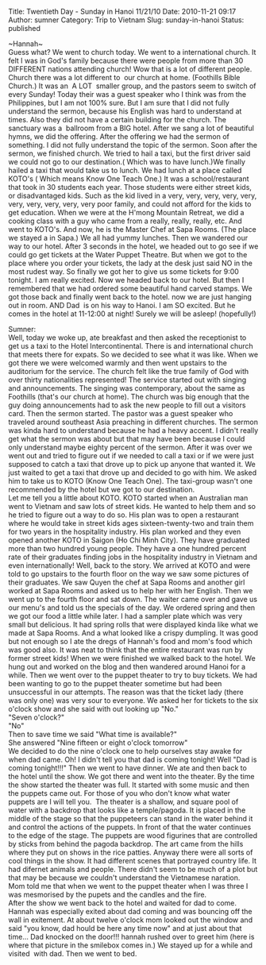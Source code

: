 Title: Twentieth Day - Sunday in Hanoi 11/21/10
Date: 2010-11-21 09:17
Author: sumner
Category: Trip to Vietnam
Slug: sunday-in-hanoi
Status: published

\~Hannah\~  
Guess what? We went to church today. We went to a international church.
It felt I was in God's family because there were people from more than
30 DIFFERENT nations attending church! Wow that is a lot of different
people. Church there was a lot different to  our church at home.
(Foothills Bible Church.) It was an  A LOT  smaller group, and the
pastors seem to switch of every Sunday! Today their was a guest speaker
who I think was from the Philippines, but I am not 100% sure. But I am
sure that I did not fully understand the sermon, because his English was
hard to understand at times. Also they did not have a certain building
for the church. The sanctuary was a  ballroom from a BIG hotel. After we
sang a lot of beautiful hymns, we did the offering. After the offering
we had the sermon of something. I did not fully understand the topic of
the sermon. Soon after the sermon, we finished church. We tried to hail
a taxi, but the first driver said we could not go to our destination.(
Which was to have lunch.)We finally hailed a taxi that would take us to
lunch. We had lunch at a place called KOTO's ( Which means Know One
Teach One.) It was a school/restaurant that took in 30 students each
year. Those students were either street kids, or disadvantaged kids.
Such as the kid lived in a very, very, very, very, very, very, very,
very, very, very poor family, and could not afford for the kids to get
education. When we were at the H'mong Mountain Retreat, we did a cooking
class with a guy who came from a really, really, really, etc. And went
to KOTO's. And now, he is the Master Chef at Sapa Rooms. (The place we
stayed a in Sapa.) We all had yummy lunches. Then we wandered our way to
our hotel. After 3 seconds in the hotel, we headed out to go see if we
could go get tickets at the Water Puppet Theatre. But when we got to the
place where you order your tickets, the lady at the desk just said NO in
the most rudest way. So finally we got her to give us some tickets for
9:00 tonight. I am really excited. Now we headed back to our hotel. But
then I remembered that we had ordered some beautiful hand carved stamps.
We got those back and finally went back to the hotel. now we are just
hanging out in room. AND Dad  is on his way to Hanoi. I am SO excited.
But he comes in the hotel at 11-12:00 at night! Surely we will be
asleep! (hopefully!)

Sumner:  
Well, today we woke up, ate breakfast and then asked the receptionist to
get us a taxi to the Hotel Intercontinental. There is and international
church that meets there for expats. So we decided to see what it was
like. When we got there we were welcomed warmly and then went upstairs
to the auditorium for the service. The church felt like the true family
of God with over thirty nationalities represented! The service started
out with singing and announcements. The singing was contemporary, about
the same as Foothills (that's our church at home). The church was big
enough that the guy doing announcements had to ask the new people to
fill out a visitors card. Then the sermon started. The pastor was a
guest speaker who traveled around southeast Asia preaching in different
churches. The sermon was kinda hard to understand because he had a heavy
accent. I didn't really get what the sermon was about but that may have
been because I could only understand maybe eighty percent of the sermon.
After it was over we went out and tried to figure out if we needed to
call a taxi or if we were just supposed to catch a taxi that drove up to
pick up anyone that wanted it. We just waited to get a taxi that drove
up and decided to go with him. We asked him to take us to KOTO (Know One
Teach One). The taxi-group wasn't one recommended by the hotel but we
got to our destination.  
Let me tell you a little about KOTO. KOTO started when an Australian man
went to Vietnam and saw lots of street kids. He wanted to help them and
so he tried to figure out a way to do so. His plan was to open a
restaurant where he would take in street kids ages sixteen-twenty-two
and train them for two years in the hospitality industry. His plan
worked and they even opened another KOTO in Saigon (Ho Chi Minh City).
They have graduated more than two hundred young people. They have a one
hundred percent rate of their graduates finding jobs in the hospitality
industry in Vietnam and even internationally! Well, back to the story.
We arrived at KOTO and were told to go upstairs to the fourth floor on
the way we saw some pictures of their graduates. We saw Quyen the chef
at Sapa Rooms and another girl worked at Sapa Rooms and asked us to help
her with her English. Then we went up to the fourth floor and sat down.
The waiter came over and gave us our menu's and told us the specials of
the day. We ordered spring and then we got our food a little while
later. I had a sampler plate which was very small but delicious. It had
spring rolls that were displayed kinda like what we made at Sapa Rooms.
And a what looked like a crispy dumpling. It was good but not enough so
I ate the dregs of Hannah's food and mom's food which was good also. It
was neat to think that the entire restaurant was run by former street
kids! When we were finished we walked back to the hotel. We hung out and
worked on the blog and then wandered around Hanoi for a while. Then we
went over to the puppet theater to try to buy tickets. We had been
wanting to go to the puppet theater sometime but had been unsuccessful
in our attempts. The reason was that the ticket lady (there was only
one) was very sour to everyone. We asked her for tickets to the six
o'clock show and she said with out looking up "No."  
"Seven o'clock?"  
"No"  
Then to save time we said "What time is available?"  
She answered "Nine fifteen or eight o'clock tomorrow"  
We decided to do the nine o'clock one to help ourselves stay awake for
when dad came. Oh! I didn't tell you that dad is coming tonight! Well
"Dad is coming tonight!!!" Then we went to have dinner. We ate and then
back to the hotel until the show. We got there and went into the
theater. By the time the show started the theater was full. It started
with some music and then the puppets came out. For those of you who
don't know what water puppets are I will tell you.  The theater is a
shallow, and square pool of water with a backdrop that looks like a
temple/pagoda. It is placed in the middle of the stage so that the
puppeteers can stand in the water behind it and control the actions of
the puppets. In front of that the water continues to the edge of the
stage. The puppets are wood figurines that are controlled by sticks from
behind the pagoda backdrop. The art came from the hills where they put
on shows in the rice patties. Anyway there were all sorts of cool things
in the show. It had different scenes that portrayed country life. It had
difernet animals and people. There didn't seem to be much of a plot but
that may be because we couldn't understand the Vietnamese naration. Mom
told me that when we went to the puppet theater when I was three I was
mesmorised by the pupets and the candles and the fire.  
After the show we went back to the hotel and waited for dad to come.
Hannah was especially exited about dad coming and was bouncing off the
wall in exitement. At about twelve o'clock mom looked out the window and
said "you know, dad hould be here any time now" and at just about that
time... Dad knocked on the door!!! hannah rushed over to greet him (here
is where that picture in the smilebox comes in.) We stayed up for a
while and visited  with dad. Then we went to bed.
